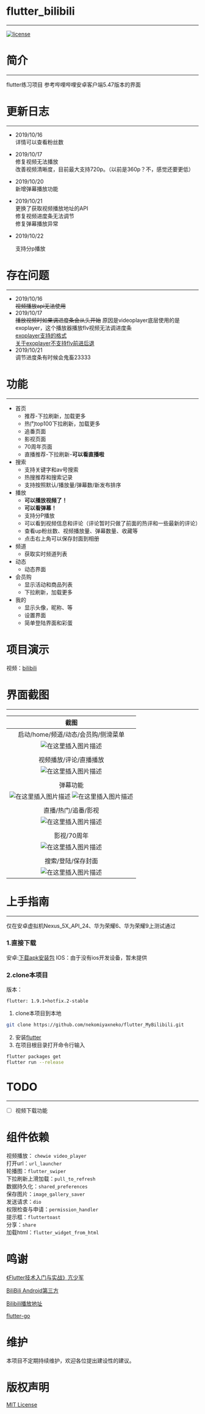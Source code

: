 # flutter_bilibili
------------------
[![license](https://img.shields.io/badge/license-MIT-%23373737.svg)](https://github.com/nekomiyaxneko/flutter_MyBilibili/blob/master/LICENSE)

# 简介
---------------------------
flutter练习项目 
参考哔哩哔哩安卓客户端5.47版本的界面

# 更新日志
---------------------------
* 2019/10/16  
	详情可以查看粉丝数  
	
* 2019/10/17  
	修复视频无法播放  
	改善视频清晰度，目前最大支持720p。（以前是360p？不，感觉还要更低）  
	
* 2019/10/20  
	新增弹幕播放功能  
	
* 2019/10/21  
	更换了获取视频播放地址的API  
	修复视频进度条无法调节  
	修复弹幕播放异常  
	
* 2019/10/22
	
	支持分p播放


# 存在问题
--------------------------
* 2019/10/16  
	~~视频播放api无法使用~~  
* 2019/10/17   
	~~播放视频时如果调进度条会从头开始~~ 
	原因是videoplayer底层使用的是exoplayer，这个播放器播放flv视频无法调进度条  
	[exoplayer支持的格式](https://exoplayer.dev/progressive.html)  
	[关于exoplayer不支持flv前进后退  ](https://github.com/google/ExoPlayer/issues/6190)
* 2019/10/21  
	调节进度条有时候会鬼畜23333  

# 功能
----------------------------
* 首页
	* 推荐-下拉刷新，加载更多
	* 热门top100下拉刷新，加载更多
	* 追番页面
	* 影视页面
	* 70周年页面
	* 直播推荐-下拉刷新-**可以看直播啦**
* 搜索
	* 支持关键字和av号搜索
	* 热搜推荐和搜索记录
	* 支持按照默认/播放量/弹幕数/新发布排序
* 播放
	* **可以播放视频了！**
	* **可以看弹幕！**
	* 支持分P播放
	* 可以看到视频信息和评论（评论暂时只做了前面的热评和一些最新的评论）
	* 查看up粉丝数、视频播放量、弹幕数量、收藏等
	* 点击右上角可以保存封面到相册
* 频道
	* 获取实时频道列表
* 动态
	* 动态界面
* 会员购
	* 显示活动和商品列表
	* 下拉刷新，加载更多
* 我的
	* 显示头像，昵称、等
	* 设置界面
	* 简单登陆界面和彩蛋

# 项目演示
视频：[bilibili](https://www.bilibili.com/video/av68687797)

# 界面截图
-----------------------------
|                             截图                             |
| :----------------------------------------------------------: |
|             启动/home/频道/动态/会员购/侧滑菜单              |
| ![在这里插入图片描述](https://img-blog.csdnimg.cn/20190922192030995.png?x-oss-process=image/watermark,type_ZmFuZ3poZW5naGVpdGk,shadow_10,text_aHR0cHM6Ly9ibG9nLmNzZG4ubmV0L3UwMTM1MTgwNjQ=,size_16,color_FFFFFF,t_70) |
|                                                              |
|                    视频播放/评论/直播播放                    |
| ![在这里插入图片描述](https://img-blog.csdnimg.cn/20190922192905429.png?x-oss-process=image/watermark,type_ZmFuZ3poZW5naGVpdGk,shadow_10,text_aHR0cHM6Ly9ibG9nLmNzZG4ubmV0L3UwMTM1MTgwNjQ=,size_16,color_FFFFFF,t_70) |
| |
|                           弹幕功能                           |
|   ![在这里插入图片描述](https://img-blog.csdnimg.cn/20191020165918932.png?x-oss-process=image/watermark,type_ZmFuZ3poZW5naGVpdGk,shadow_10,text_aHR0cHM6Ly9ibG9nLmNzZG4ubmV0L3UwMTM1MTgwNjQ=,size_16,color_FFFFFF,t_70)      ![在这里插入图片描述](https://img-blog.csdnimg.cn/20191020165943119.png?x-oss-process=image/watermark,type_ZmFuZ3poZW5naGVpdGk,shadow_10,text_aHR0cHM6Ly9ibG9nLmNzZG4ubmV0L3UwMTM1MTgwNjQ=,size_16,color_FFFFFF,t_70)|
| |
|                     直播/热门/追番/影视                      |
| ![在这里插入图片描述](https://img-blog.csdnimg.cn/20190922193826741.png?x-oss-process=image/watermark,type_ZmFuZ3poZW5naGVpdGk,shadow_10,text_aHR0cHM6Ly9ibG9nLmNzZG4ubmV0L3UwMTM1MTgwNjQ=,size_16,color_FFFFFF,t_70) |
|                                                              |
|                         影视/70周年                          |
| ![在这里插入图片描述](https://img-blog.csdnimg.cn/20190922194042262.png?x-oss-process=image/watermark,type_ZmFuZ3poZW5naGVpdGk,shadow_10,text_aHR0cHM6Ly9ibG9nLmNzZG4ubmV0L3UwMTM1MTgwNjQ=,size_16,color_FFFFFF,t_70) |
|                                                              |
|                      搜索/登陆/保存封面                      |
| ![在这里插入图片描述](https://img-blog.csdnimg.cn/20190922194522476.png?x-oss-process=image/watermark,type_ZmFuZ3poZW5naGVpdGk,shadow_10,text_aHR0cHM6Ly9ibG9nLmNzZG4ubmV0L3UwMTM1MTgwNjQ=,size_16,color_FFFFFF,t_70) |



# 上手指南
--------------
仅在安卓虚拟机Nexus_5X_API_24、华为荣耀6、华为荣耀9上测试通过
### 1.直接下载
安卓:[下载apk安装包](https://raw.githubusercontent.com/nekomiyaxneko/flutter_MyBilibili/master/release/app-release.apk)
IOS：由于没有ios开发设备，暂未提供

### 2.clone本项目
版本：
```
flutter: 1.9.1+hotfix.2-stable
```
1. clone本项目到本地 
```bash
git clone https://github.com/nekomiyaxneko/flutter_MyBilibili.git
```
2. 安装[flutter](https://flutter.dev/docs/get-started/install)
3. 在项目根目录打开命令行输入
```bash
flutter packages get 
flutter run --release
```

# TODO
--------------------------
- [ ] 视频下载功能

# 组件依赖
  视频播放： `chewie video_player`  
  打开url：`url_launcher`  
  轮播图：`flutter_swiper`  
  下拉刷新上滑加载：`pull_to_refresh`  
  数据持久化：`shared_preferences`  
  保存图片：`image_gallery_saver`  
  发送请求：`dio`  
  权限检查与申请：`permission_handler`  
  提示框：`fluttertoast`  
  分享：`share`  
  加载html：`flutter_widget_from_html`  


# 鸣谢
[《Flutter技术入门与实战》亢少军](https://blog.csdn.net/kangshaojun888)  

[BiliBili Android第三方](https://www.jianshu.com/p/5087346d8e93)  

[Bilibili播放地址](https://blog.csdn.net/ucsheep/article/details/89394700) 

[flutter-go](https://github.com/alibaba/flutter-go) 

# 维护
本项目不定期持续维护，欢迎各位提出建设性的建议。

# 版权声明
[MIT License ](LICENSE)
